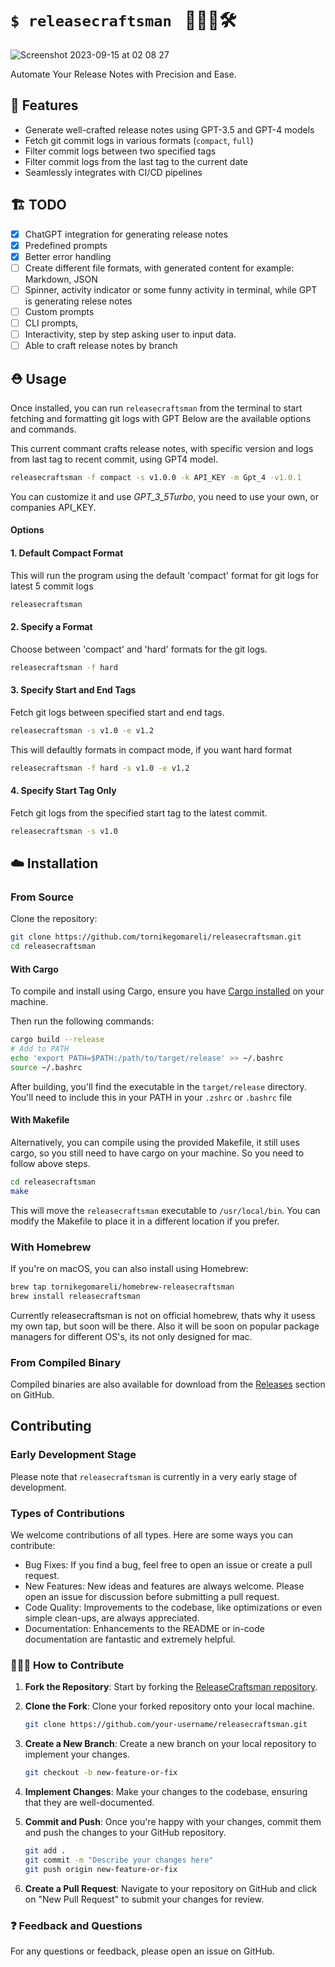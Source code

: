 # `$ releasecraftsman ` 👷🏻‍♂️🛠

![Screenshot 2023-09-15 at 02 08 27](https://github.com/tornikegomareli/release-craftsman/assets/24585160/fa9250fd-18b4-4d3b-971a-a7ccac629466)

Automate Your Release Notes with Precision and Ease.

## 🎁 Features

- Generate well-crafted release notes using GPT-3.5 and GPT-4 models
- Fetch git commit logs in various formats (`compact`, `full`)
- Filter commit logs between two specified tags
- Filter commit logs from the last tag to the current date
- Seamlessly integrates with CI/CD pipelines

## 🏗️ TODO

- [x] ChatGPT integration for generating release notes
- [x] Predefined prompts
- [x] Better error handling
- [ ] Create different file formats, with generated content for example: Markdown, JSON
- [ ] Spinner, activity indicator or some funny activity in terminal, while GPT is generating relese notes
- [ ] Custom prompts
- [ ] CLI prompts,
- [ ] Interactivity, step by step asking user to input data. 
- [ ] Able to craft release notes by branch

## ⛑️ Usage

Once installed, you can run `releasecraftsman` from the terminal to start fetching and formatting git logs with GPT
Below are the available options and commands.

This current commant crafts release notes, with specific version and logs from last tag to recent commit, using GPT4 model.
```bash
releasecraftsman -f compact -s v1.0.0 -k API_KEY -m Gpt_4 -v1.0.1 
```

You can customize it and use *GPT_3_5Turbo*, you need to use your own, or companies API_KEY.

#### Options
#### 1. Default Compact Format

This will run the program using the default 'compact' format for git logs for latest 5 commit logs

```bash
releasecraftsman
```

#### 2. Specify a Format
Choose between 'compact' and 'hard' formats for the git logs.
```bash
releasecraftsman -f hard
```
#### 3. Specify Start and End Tags
Fetch git logs between specified start and end tags.

```bash
releasecraftsman -s v1.0 -e v1.2
```
This will defaultly formats in compact mode, if you want hard format

```bash
releasecraftsman -f hard -s v1.0 -e v1.2
```

#### 4. Specify Start Tag Only
Fetch git logs from the specified start tag to the latest commit.

```bash
releasecraftsman -s v1.0
```

## ☁️ Installation

### From Source

Clone the repository:

```bash
git clone https://github.com/tornikegomareli/releasecraftsman.git
cd releasecraftsman
```

#### With Cargo

To compile and install using Cargo, ensure you have [Cargo installed](https://doc.rust-lang.org/cargo/getting-started/installation.html) on your machine. 

Then run the following commands:
```bash
cargo build --release
# Add to PATH
echo 'export PATH=$PATH:/path/to/target/release' >> ~/.bashrc
source ~/.bashrc
```

After building, you'll find the executable in the `target/release` directory. You'll need to include this in your PATH in your `.zshrc` or `.bashrc` file

#### With Makefile

Alternatively, you can compile using the provided Makefile, it still uses cargo, so you still need to have cargo on your machine.
So you need to follow above steps.

```bash
cd releasecraftsman
make
```

This will move the `releasecraftsman` executable to `/usr/local/bin`. You can modify the Makefile to place it in a different location if you prefer.

### With Homebrew

If you're on macOS, you can also install using Homebrew:

```bash
brew tap tornikegomareli/homebrew-releasecraftsman
brew install releasecraftsman
```

Currently releasecraftsman is not on official homebrew, thats why it usess my own tap, but soon will be there.
Also it will be soon on popular package managers for different OS's, its not only designed for mac.

### From Compiled Binary

Compiled binaries are also available for download from the [Releases](https://github.com/tornikegomareli/release-craftsman/releases) section on GitHub.

## Contributing

### Early Development Stage

Please note that `releasecraftsman` is currently in a very early stage of development. 

### Types of Contributions

We welcome contributions of all types. Here are some ways you can contribute:

- Bug Fixes: If you find a bug, feel free to open an issue or create a pull request.
- New Features: New ideas and features are always welcome. Please open an issue for discussion before submitting a pull request.
- Code Quality: Improvements to the codebase, like optimizations or even simple clean-ups, are always appreciated.
- Documentation: Enhancements to the README or in-code documentation are fantastic and extremely helpful.

### 🧑‍🤝‍🧑 How to Contribute

1. **Fork the Repository**: Start by forking the [ReleaseCraftsman repository](https://github.com/tornikegomareli/releasecraftsman).

2. **Clone the Fork**: Clone your forked repository onto your local machine.

    ```bash
    git clone https://github.com/your-username/releasecraftsman.git
    ```

3. **Create a New Branch**: Create a new branch on your local repository to implement your changes.

    ```bash
    git checkout -b new-feature-or-fix
    ```

4. **Implement Changes**: Make your changes to the codebase, ensuring that they are well-documented.

5. **Commit and Push**: Once you're happy with your changes, commit them and push the changes to your GitHub repository.

    ```bash
    git add .
    git commit -m "Describe your changes here"
    git push origin new-feature-or-fix
    ```

6. **Create a Pull Request**: Navigate to your repository on GitHub and click on "New Pull Request" to submit your changes for review.

### ❓ Feedback and Questions

For any questions or feedback, please open an issue on GitHub. 

